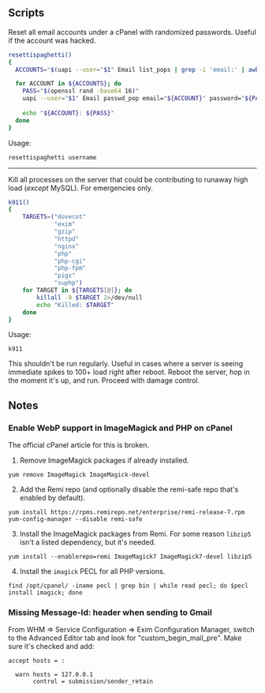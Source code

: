 ## Scripts

Reset all email accounts under a cPanel with randomized passwords. Useful if the account was hacked.

```bash
resettispaghetti()
{
  ACCOUNTS="$(uapi --user="$1" Email list_pops | grep -i 'email:' | awk '{print $2}')"

  for ACCOUNT in ${ACCOUNTS}; do
    PASS="$(openssl rand -base64 16)"
    uapi --user="$1" Email passwd_pop email="${ACCOUNT}" password="${PASS}" >/dev/null
        
    echo "${ACCOUNT}: ${PASS}"
  done
}
```

Usage:

```
resettispaghetti username
```

---

Kill all processes on the server that could be contributing to runaway high load (_except_ MySQL). For emergencies only.

```bash
k911()
{
    TARGETS=("dovecot"
             "exim"
             "gzip"
             "httpd"
             "nginx"
             "php"
             "php-cgi"
             "php-fpm"
             "pigz"
             "suphp")
    for TARGET in ${TARGETS[@]}; do
        killall -9 $TARGET 2>/dev/null
        echo "Killed: $TARGET"
    done
}
```

Usage:

```
k911
```

This shouldn't be run regularly. Useful in cases where a server is seeing immediate spikes to 100+ load right after reboot. Reboot the server, hop in the moment it's up, and run. Proceed with damage control.

## Notes

### Enable WebP support in ImageMagick and PHP on cPanel

The official cPanel article for this is broken.

1. Remove ImageMagick packages if already installed.

```
yum remove ImageMagick ImageMagick-devel
```

2. Add the Remi repo (and optionally disable the remi-safe repo that's enabled by default).

```
yum install https://rpms.remirepo.net/enterprise/remi-release-7.rpm
yum-config-manager --disable remi-safe
```

3. Install the ImageMagick packages from Remi. For some reason `libzip5` isn't a listed dependency, but it's needed.

```
yum install --enablerepo=remi ImageMagick7 ImageMagick7-devel libzip5
```

4. Install the `imagick` PECL for all PHP versions.

```
find /opt/cpanel/ -iname pecl | grep bin | while read pecl; do $pecl install imagick; done
```

### Missing Message-Id: header when sending to Gmail

From WHM => Service Configuration => Exim Configuration Manager, switch to the Advanced Editor tab and look for "custom_begin_mail_pre". Make sure it's checked and add:

```
accept hosts = :

  warn hosts = 127.0.0.1
       control = submission/sender_retain
```
